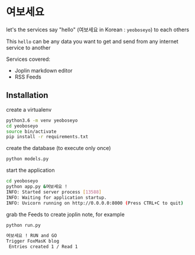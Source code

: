 # 여보세요

let's the services say "hello" (여보세요 in Korean : `yeoboseyo`) to each others

This `hello` can be any data you want to get and send from any internet service to another

Services covered:

- Joplin markdown editor
- RSS Feeds

## Installation

create a virtualenv

```bash
python3.6 -m venv yeoboseyo
cd yeoboseyo
source bin/activate
pip install -r requirements.txt
```

create the database (to execute only once)
```bash
python models.py
```

start the application
```bash
cd yeoboseyo
python app.py &여보세요 !
INFO: Started server process [13588]
INFO: Waiting for application startup.
INFO: Uvicorn running on http://0.0.0.0:8000 (Press CTRL+C to quit)
```

grab the Feeds to create joplin note, for example
```bash
python run.py

여보세요 ! RUN and GO
Trigger FoxMasK blog
 Entries created 1 / Read 1

```